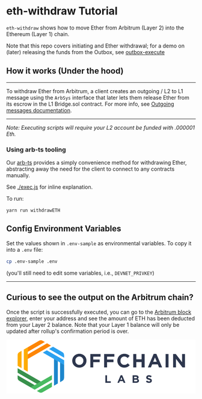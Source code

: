# eth-withdraw Tutorial

`eth-withdraw` shows how to move Ether from Arbitrum (Layer 2) into the Ethereum (Layer 1) chain.

Note that this repo covers initiating and Ether withdrawal; for a demo on (later) releasing the funds from the Outbox, see [outbox-execute](../outbox-execute/README.md)

## How it works (Under the hood)

---

To withdraw Ether from Arbitrum, a client creates an outgoing / L2 to L1 message using the `ArbSys` interface that later lets them release Ether from its escrow in the L1 Bridge.sol contract. For more info, see [Outgoing messages documentation](https://developer.offchainlabs.com/docs/l1_l2_messages#l2-to-l1-messages-lifecycle).

---

_Note: Executing scripts will require your L2 account be funded with .000001 Eth._

### **Using arb-ts tooling**

Our [arb-ts](https://github.com/OffchainLabs/arbitrum/tree/master/packages/arb-ts) provides a simply convenience method for withdrawing Ether, abstracting away the need for the client to connect to any contracts manually.

See [./exec.js](./scripts/exec.js) for inline explanation.

To run:

```
yarn run withdrawETH
```

## Config Environment Variables

Set the values shown in `.env-sample` as environmental variables. To copy it into a `.env` file:

```bash
cp .env-sample .env
```

(you'll still need to edit some variables, i.e., `DEVNET_PRIVKEY`)

---

## Curious to see the output on the Arbitrum chain?

Once the script is successfully executed, you can go to the [Arbitrum block explorer](https://rinkeby-explorer.arbitrum.io/#), enter your address and see the amount of ETH has been deducted from your Layer 2 balance. Note that your Layer 1 balance will only be updated after rollup's confirmation period is over.

<p align="center"><img src="../../assets/offchain_labs_logo.png" width="600"></p>